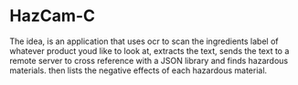 # HazCam-C
The idea, is an application that uses ocr to scan the ingredients label of whatever product youd like to look at, extracts the text, sends the text to a remote server to cross reference with a JSON library and finds hazardous materials. then lists the negative effects of each hazardous material. 

